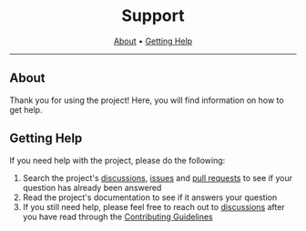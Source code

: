 <div align="center">

# Support

[About](#about)
•
[Getting Help](#getting-help)

</div>

---

## About

Thank you for using the project! Here, you will find information on how to get
help.

## Getting Help

If you need help with the project, please do the following:

1. Search the project's [discussions](../../../discussions),
    [issues](../../../issues) and [pull requests](../../../pulls) to see if your
    question has already been answered
2. Read the project's documentation to see if it answers your question
3. If you still need help, please feel free to reach out to
    [discussions](../../../discussions) after you have read through the
    [Contributing Guidelines](CONTRIBUTING.md)
